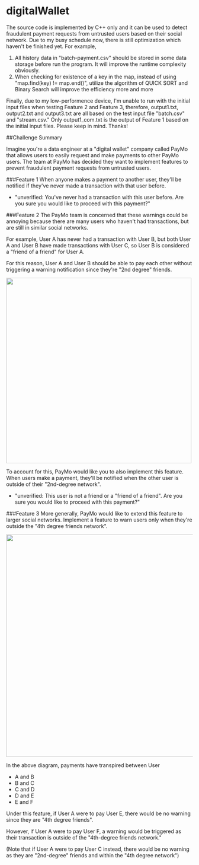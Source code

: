 # digitalWallet


The source code is implemented by C++ only and it can be used to detect fraudulent payment requests from untrusted users based on their social network.
Due to my busy schedule now, there is still optimization which haven't be finished yet. 
For example,
1. All history data in "batch-payment.csv" should be stored in some data storage before run the program. It will improve the runtime complexity obviously.
2. When checking for existence of a key in the map, instead of using "map.find(key) != map.end()", utilize the algorithm of QUICK SORT and Binary Search will improve the efficiency more and more

Finally, due to my low-performence device, I'm unable to run with the initial input files when testing Feature 2 and Feature 3, therefore, output1.txt, output2.txt and output3.txt are all based on the test input file "batch.csv" and "stream.csv."
Only output1_com.txt is the output of Feature 1 based on the initial input files. Please keep in mind.
Thanks!


##Challenge Summary

Imagine you're a data engineer at a "digital wallet" company called PayMo that allows users to easily request and make payments to other PayMo users. The team at PayMo has decided they want to implement features to prevent fraudulent payment requests from untrusted users. 

###Feature 1
When anyone makes a payment to another user, they'll be notified if they've never made a transaction with that user before.

* "unverified: You've never had a transaction with this user before. Are you sure you would like to proceed with this payment?"

###Feature 2
The PayMo team is concerned that these warnings could be annoying because there are many users who haven't had transactions, but are still in similar social networks. 

For example, User A has never had a transaction with User B, but both User A and User B have made transactions with User C, so User B is considered a "friend of a friend" for User A.

For this reason, User A and User B should be able to pay each other without triggering a warning notification since they're "2nd degree" friends. 

<img src="./images/friend-of-a-friend1.png" width="500">

To account for this, PayMo would like you to also implement this feature. When users make a payment, they'll be notified when the other user is outside of their "2nd-degree network".

* "unverified: This user is not a friend or a "friend of a friend". Are you sure you would like to proceed with this payment?"


###Feature 3
More generally, PayMo would like to extend this feature to larger social networks. Implement a feature to warn users only when they're outside the "4th degree friends network".

<img src="./images/fourth-degree-friends2.png" width="600">

In the above diagram, payments have transpired between User

* A and B 
* B and C 
* C and D 
* D and E 
* E and F

Under this feature, if User A were to pay User E, there would be no warning since they are "4th degree friends". 

However, if User A were to pay User F, a warning would be triggered as their transaction is outside of the "4th-degree friends network."

(Note that if User A were to pay User C instead, there would be no warning as they are "2nd-degree" friends and within the "4th degree network") 
